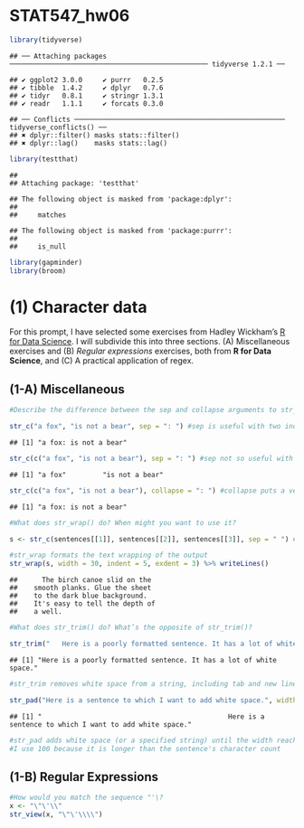 STAT547\_hw06
================

``` r
library(tidyverse)
```

    ## ── Attaching packages ───────────────────────────────────────────────── tidyverse 1.2.1 ──

    ## ✔ ggplot2 3.0.0     ✔ purrr   0.2.5
    ## ✔ tibble  1.4.2     ✔ dplyr   0.7.6
    ## ✔ tidyr   0.8.1     ✔ stringr 1.3.1
    ## ✔ readr   1.1.1     ✔ forcats 0.3.0

    ## ── Conflicts ──────────────────────────────────────────────────── tidyverse_conflicts() ──
    ## ✖ dplyr::filter() masks stats::filter()
    ## ✖ dplyr::lag()    masks stats::lag()

``` r
library(testthat)
```

    ## 
    ## Attaching package: 'testthat'

    ## The following object is masked from 'package:dplyr':
    ## 
    ##     matches

    ## The following object is masked from 'package:purrr':
    ## 
    ##     is_null

``` r
library(gapminder)
library(broom)
```

# (1) Character data

For this prompt, I have selected some exercises from Hadley Wickham’s [R
for Data
Science](https://r4ds.had.co.nz/strings.html#other-types-of-pattern). I
will subdivide this into three sections. (A) Miscellaneous exercises and
(B) *Regular expressions* exercises, both from **R for Data Science**,
and (C) A practical application of
regex.

## (1-A) Miscellaneous

``` r
#Describe the difference between the sep and collapse arguments to str_c().

str_c("a fox", "is not a bear", sep = ": ") #sep is useful with two independent strings
```

    ## [1] "a fox: is not a bear"

``` r
str_c(c("a fox", "is not a bear"), sep = ": ") #sep not so useful with a vector of strings
```

    ## [1] "a fox"         "is not a bear"

``` r
str_c(c("a fox", "is not a bear"), collapse = ": ") #collapse puts a vector of strings into one string, and separates by the specified argument
```

    ## [1] "a fox: is not a bear"

``` r
#What does str_wrap() do? When might you want to use it?

s <- str_c(sentences[[1]], sentences[[2]], sentences[[3]], sep = " ") #Random paragraph

#str_wrap formats the text wrapping of the output
str_wrap(s, width = 30, indent = 5, exdent = 3) %>% writeLines()
```

    ##      The birch canoe slid on the
    ##    smooth planks. Glue the sheet
    ##    to the dark blue background.
    ##    It's easy to tell the depth of
    ##    a well.

``` r
#What does str_trim() do? What’s the opposite of str_trim()?

str_trim("   Here is a poorly formatted sentence. It has a lot of white space.    ", side = "both")
```

    ## [1] "Here is a poorly formatted sentence. It has a lot of white space."

``` r
#str_trim removes white space from a string, including tab and new lines.

str_pad("Here is a sentence to which I want to add white space.", width = 100)
```

    ## [1] "                                              Here is a sentence to which I want to add white space."

``` r
#str_pad adds white space (or a specified string) until the width reaches the specified argument.
#I use 100 because it is longer than the sentence's character count
```

## (1-B) Regular Expressions

``` r
#How would you match the sequence "'\?
x <- "\"\'\\"
str_view(x, "\"\'\\\\")
```

<!--html_preserve-->

<div id="htmlwidget-89e83260597ed28e14a5" class="str_view html-widget" style="width:960px;height:100%;">

</div>

<script type="application/json" data-for="htmlwidget-89e83260597ed28e14a5">{"x":{"html":"<ul>\n  <li><span class='match'>\"'\\<\/span><\/li>\n<\/ul>"},"evals":[],"jsHooks":[]}</script>

<!--/html_preserve-->

``` r
#What patterns will the regular expression \\..\\..\\.. match? How would you represent it as a string?

x1 <- c("abc123", ".a.b.c", "......", ".\\.\\.\\")
str_view_all(x1, pattern = "\\..\\..\\..")
```

<!--html_preserve-->

<div id="htmlwidget-e8bebb792d24c2e8816d" class="str_view html-widget" style="width:960px;height:100%;">

</div>

<script type="application/json" data-for="htmlwidget-e8bebb792d24c2e8816d">{"x":{"html":"<ul>\n  <li>abc123<\/li>\n  <li><span class='match'>.a.b.c<\/span><\/li>\n  <li><span class='match'>......<\/span><\/li>\n  <li><span class='match'>.\\.\\.\\<\/span><\/li>\n<\/ul>"},"evals":[],"jsHooks":[]}</script>

<!--/html_preserve-->

``` r
#"\\.." as a regex finds a literal dot, then anything. Repeat thrice.
```

``` r
#How would you match the literal string "$^$"?

str_view("$^$", pattern = "\\$\\^\\$")
```

<!--html_preserve-->

<div id="htmlwidget-bd8839ef61be868df4c2" class="str_view html-widget" style="width:960px;height:100%;">

</div>

<script type="application/json" data-for="htmlwidget-bd8839ef61be868df4c2">{"x":{"html":"<ul>\n  <li><span class='match'>$^$<\/span><\/li>\n<\/ul>"},"evals":[],"jsHooks":[]}</script>

<!--/html_preserve-->

``` r
#similar to finding a literal dot, need two backslashes
```

``` r
#Given the corpus of common words in stringr::words, create regular expressions that find all words that:

#Start with “y”.
str_view(words, "^y", match = TRUE)
```

<!--html_preserve-->

<div id="htmlwidget-28682bf0f0ca86abb496" class="str_view html-widget" style="width:960px;height:100%;">

</div>

<script type="application/json" data-for="htmlwidget-28682bf0f0ca86abb496">{"x":{"html":"<ul>\n  <li><span class='match'>y<\/span>ear<\/li>\n  <li><span class='match'>y<\/span>es<\/li>\n  <li><span class='match'>y<\/span>esterday<\/li>\n  <li><span class='match'>y<\/span>et<\/li>\n  <li><span class='match'>y<\/span>ou<\/li>\n  <li><span class='match'>y<\/span>oung<\/li>\n<\/ul>"},"evals":[],"jsHooks":[]}</script>

<!--/html_preserve-->

``` r
#End with “x”
str_view(words, "x$", match = TRUE)
```

<!--html_preserve-->

<div id="htmlwidget-73d34faa7459eca81cbd" class="str_view html-widget" style="width:960px;height:100%;">

</div>

<script type="application/json" data-for="htmlwidget-73d34faa7459eca81cbd">{"x":{"html":"<ul>\n  <li>bo<span class='match'>x<\/span><\/li>\n  <li>se<span class='match'>x<\/span><\/li>\n  <li>si<span class='match'>x<\/span><\/li>\n  <li>ta<span class='match'>x<\/span><\/li>\n<\/ul>"},"evals":[],"jsHooks":[]}</script>

<!--/html_preserve-->

``` r
#Are exactly three letters long.
str_view(words, "^...$", match = TRUE)
```

<!--html_preserve-->

<div id="htmlwidget-fd6d7023717e2fce0cd5" class="str_view html-widget" style="width:960px;height:100%;">

</div>

<script type="application/json" data-for="htmlwidget-fd6d7023717e2fce0cd5">{"x":{"html":"<ul>\n  <li><span class='match'>act<\/span><\/li>\n  <li><span class='match'>add<\/span><\/li>\n  <li><span class='match'>age<\/span><\/li>\n  <li><span class='match'>ago<\/span><\/li>\n  <li><span class='match'>air<\/span><\/li>\n  <li><span class='match'>all<\/span><\/li>\n  <li><span class='match'>and<\/span><\/li>\n  <li><span class='match'>any<\/span><\/li>\n  <li><span class='match'>arm<\/span><\/li>\n  <li><span class='match'>art<\/span><\/li>\n  <li><span class='match'>ask<\/span><\/li>\n  <li><span class='match'>bad<\/span><\/li>\n  <li><span class='match'>bag<\/span><\/li>\n  <li><span class='match'>bar<\/span><\/li>\n  <li><span class='match'>bed<\/span><\/li>\n  <li><span class='match'>bet<\/span><\/li>\n  <li><span class='match'>big<\/span><\/li>\n  <li><span class='match'>bit<\/span><\/li>\n  <li><span class='match'>box<\/span><\/li>\n  <li><span class='match'>boy<\/span><\/li>\n  <li><span class='match'>bus<\/span><\/li>\n  <li><span class='match'>but<\/span><\/li>\n  <li><span class='match'>buy<\/span><\/li>\n  <li><span class='match'>can<\/span><\/li>\n  <li><span class='match'>car<\/span><\/li>\n  <li><span class='match'>cat<\/span><\/li>\n  <li><span class='match'>cup<\/span><\/li>\n  <li><span class='match'>cut<\/span><\/li>\n  <li><span class='match'>dad<\/span><\/li>\n  <li><span class='match'>day<\/span><\/li>\n  <li><span class='match'>die<\/span><\/li>\n  <li><span class='match'>dog<\/span><\/li>\n  <li><span class='match'>dry<\/span><\/li>\n  <li><span class='match'>due<\/span><\/li>\n  <li><span class='match'>eat<\/span><\/li>\n  <li><span class='match'>egg<\/span><\/li>\n  <li><span class='match'>end<\/span><\/li>\n  <li><span class='match'>eye<\/span><\/li>\n  <li><span class='match'>far<\/span><\/li>\n  <li><span class='match'>few<\/span><\/li>\n  <li><span class='match'>fit<\/span><\/li>\n  <li><span class='match'>fly<\/span><\/li>\n  <li><span class='match'>for<\/span><\/li>\n  <li><span class='match'>fun<\/span><\/li>\n  <li><span class='match'>gas<\/span><\/li>\n  <li><span class='match'>get<\/span><\/li>\n  <li><span class='match'>god<\/span><\/li>\n  <li><span class='match'>guy<\/span><\/li>\n  <li><span class='match'>hit<\/span><\/li>\n  <li><span class='match'>hot<\/span><\/li>\n  <li><span class='match'>how<\/span><\/li>\n  <li><span class='match'>job<\/span><\/li>\n  <li><span class='match'>key<\/span><\/li>\n  <li><span class='match'>kid<\/span><\/li>\n  <li><span class='match'>lad<\/span><\/li>\n  <li><span class='match'>law<\/span><\/li>\n  <li><span class='match'>lay<\/span><\/li>\n  <li><span class='match'>leg<\/span><\/li>\n  <li><span class='match'>let<\/span><\/li>\n  <li><span class='match'>lie<\/span><\/li>\n  <li><span class='match'>lot<\/span><\/li>\n  <li><span class='match'>low<\/span><\/li>\n  <li><span class='match'>man<\/span><\/li>\n  <li><span class='match'>may<\/span><\/li>\n  <li><span class='match'>mrs<\/span><\/li>\n  <li><span class='match'>new<\/span><\/li>\n  <li><span class='match'>non<\/span><\/li>\n  <li><span class='match'>not<\/span><\/li>\n  <li><span class='match'>now<\/span><\/li>\n  <li><span class='match'>odd<\/span><\/li>\n  <li><span class='match'>off<\/span><\/li>\n  <li><span class='match'>old<\/span><\/li>\n  <li><span class='match'>one<\/span><\/li>\n  <li><span class='match'>out<\/span><\/li>\n  <li><span class='match'>own<\/span><\/li>\n  <li><span class='match'>pay<\/span><\/li>\n  <li><span class='match'>per<\/span><\/li>\n  <li><span class='match'>put<\/span><\/li>\n  <li><span class='match'>red<\/span><\/li>\n  <li><span class='match'>rid<\/span><\/li>\n  <li><span class='match'>run<\/span><\/li>\n  <li><span class='match'>say<\/span><\/li>\n  <li><span class='match'>see<\/span><\/li>\n  <li><span class='match'>set<\/span><\/li>\n  <li><span class='match'>sex<\/span><\/li>\n  <li><span class='match'>she<\/span><\/li>\n  <li><span class='match'>sir<\/span><\/li>\n  <li><span class='match'>sit<\/span><\/li>\n  <li><span class='match'>six<\/span><\/li>\n  <li><span class='match'>son<\/span><\/li>\n  <li><span class='match'>sun<\/span><\/li>\n  <li><span class='match'>tax<\/span><\/li>\n  <li><span class='match'>tea<\/span><\/li>\n  <li><span class='match'>ten<\/span><\/li>\n  <li><span class='match'>the<\/span><\/li>\n  <li><span class='match'>tie<\/span><\/li>\n  <li><span class='match'>too<\/span><\/li>\n  <li><span class='match'>top<\/span><\/li>\n  <li><span class='match'>try<\/span><\/li>\n  <li><span class='match'>two<\/span><\/li>\n  <li><span class='match'>use<\/span><\/li>\n  <li><span class='match'>war<\/span><\/li>\n  <li><span class='match'>way<\/span><\/li>\n  <li><span class='match'>wee<\/span><\/li>\n  <li><span class='match'>who<\/span><\/li>\n  <li><span class='match'>why<\/span><\/li>\n  <li><span class='match'>win<\/span><\/li>\n  <li><span class='match'>yes<\/span><\/li>\n  <li><span class='match'>yet<\/span><\/li>\n  <li><span class='match'>you<\/span><\/li>\n<\/ul>"},"evals":[],"jsHooks":[]}</script>

<!--/html_preserve-->

``` r
#Have seven letters or more.
str_view(words, "^.......", match = TRUE)
```

<!--html_preserve-->

<div id="htmlwidget-6275594cd9df5fd9dba7" class="str_view html-widget" style="width:960px;height:100%;">

</div>

<script type="application/json" data-for="htmlwidget-6275594cd9df5fd9dba7">{"x":{"html":"<ul>\n  <li><span class='match'>absolut<\/span>e<\/li>\n  <li><span class='match'>account<\/span><\/li>\n  <li><span class='match'>achieve<\/span><\/li>\n  <li><span class='match'>address<\/span><\/li>\n  <li><span class='match'>adverti<\/span>se<\/li>\n  <li><span class='match'>afterno<\/span>on<\/li>\n  <li><span class='match'>against<\/span><\/li>\n  <li><span class='match'>already<\/span><\/li>\n  <li><span class='match'>alright<\/span><\/li>\n  <li><span class='match'>althoug<\/span>h<\/li>\n  <li><span class='match'>america<\/span><\/li>\n  <li><span class='match'>another<\/span><\/li>\n  <li><span class='match'>apparen<\/span>t<\/li>\n  <li><span class='match'>appoint<\/span><\/li>\n  <li><span class='match'>approac<\/span>h<\/li>\n  <li><span class='match'>appropr<\/span>iate<\/li>\n  <li><span class='match'>arrange<\/span><\/li>\n  <li><span class='match'>associa<\/span>te<\/li>\n  <li><span class='match'>authori<\/span>ty<\/li>\n  <li><span class='match'>availab<\/span>le<\/li>\n  <li><span class='match'>balance<\/span><\/li>\n  <li><span class='match'>because<\/span><\/li>\n  <li><span class='match'>believe<\/span><\/li>\n  <li><span class='match'>benefit<\/span><\/li>\n  <li><span class='match'>between<\/span><\/li>\n  <li><span class='match'>brillia<\/span>nt<\/li>\n  <li><span class='match'>britain<\/span><\/li>\n  <li><span class='match'>brother<\/span><\/li>\n  <li><span class='match'>busines<\/span>s<\/li>\n  <li><span class='match'>certain<\/span><\/li>\n  <li><span class='match'>chairma<\/span>n<\/li>\n  <li><span class='match'>charact<\/span>er<\/li>\n  <li><span class='match'>Christm<\/span>as<\/li>\n  <li><span class='match'>colleag<\/span>ue<\/li>\n  <li><span class='match'>collect<\/span><\/li>\n  <li><span class='match'>college<\/span><\/li>\n  <li><span class='match'>comment<\/span><\/li>\n  <li><span class='match'>committ<\/span>ee<\/li>\n  <li><span class='match'>communi<\/span>ty<\/li>\n  <li><span class='match'>company<\/span><\/li>\n  <li><span class='match'>compare<\/span><\/li>\n  <li><span class='match'>complet<\/span>e<\/li>\n  <li><span class='match'>compute<\/span><\/li>\n  <li><span class='match'>concern<\/span><\/li>\n  <li><span class='match'>conditi<\/span>on<\/li>\n  <li><span class='match'>conside<\/span>r<\/li>\n  <li><span class='match'>consult<\/span><\/li>\n  <li><span class='match'>contact<\/span><\/li>\n  <li><span class='match'>continu<\/span>e<\/li>\n  <li><span class='match'>contrac<\/span>t<\/li>\n  <li><span class='match'>control<\/span><\/li>\n  <li><span class='match'>convers<\/span>e<\/li>\n  <li><span class='match'>correct<\/span><\/li>\n  <li><span class='match'>council<\/span><\/li>\n  <li><span class='match'>country<\/span><\/li>\n  <li><span class='match'>current<\/span><\/li>\n  <li><span class='match'>decisio<\/span>n<\/li>\n  <li><span class='match'>definit<\/span>e<\/li>\n  <li><span class='match'>departm<\/span>ent<\/li>\n  <li><span class='match'>describ<\/span>e<\/li>\n  <li><span class='match'>develop<\/span><\/li>\n  <li><span class='match'>differe<\/span>nce<\/li>\n  <li><span class='match'>difficu<\/span>lt<\/li>\n  <li><span class='match'>discuss<\/span><\/li>\n  <li><span class='match'>distric<\/span>t<\/li>\n  <li><span class='match'>documen<\/span>t<\/li>\n  <li><span class='match'>economy<\/span><\/li>\n  <li><span class='match'>educate<\/span><\/li>\n  <li><span class='match'>electri<\/span>c<\/li>\n  <li><span class='match'>encoura<\/span>ge<\/li>\n  <li><span class='match'>english<\/span><\/li>\n  <li><span class='match'>environ<\/span>ment<\/li>\n  <li><span class='match'>especia<\/span>l<\/li>\n  <li><span class='match'>evening<\/span><\/li>\n  <li><span class='match'>evidenc<\/span>e<\/li>\n  <li><span class='match'>example<\/span><\/li>\n  <li><span class='match'>exercis<\/span>e<\/li>\n  <li><span class='match'>expense<\/span><\/li>\n  <li><span class='match'>experie<\/span>nce<\/li>\n  <li><span class='match'>explain<\/span><\/li>\n  <li><span class='match'>express<\/span><\/li>\n  <li><span class='match'>finance<\/span><\/li>\n  <li><span class='match'>fortune<\/span><\/li>\n  <li><span class='match'>forward<\/span><\/li>\n  <li><span class='match'>functio<\/span>n<\/li>\n  <li><span class='match'>further<\/span><\/li>\n  <li><span class='match'>general<\/span><\/li>\n  <li><span class='match'>germany<\/span><\/li>\n  <li><span class='match'>goodbye<\/span><\/li>\n  <li><span class='match'>history<\/span><\/li>\n  <li><span class='match'>holiday<\/span><\/li>\n  <li><span class='match'>hospita<\/span>l<\/li>\n  <li><span class='match'>however<\/span><\/li>\n  <li><span class='match'>hundred<\/span><\/li>\n  <li><span class='match'>husband<\/span><\/li>\n  <li><span class='match'>identif<\/span>y<\/li>\n  <li><span class='match'>imagine<\/span><\/li>\n  <li><span class='match'>importa<\/span>nt<\/li>\n  <li><span class='match'>improve<\/span><\/li>\n  <li><span class='match'>include<\/span><\/li>\n  <li><span class='match'>increas<\/span>e<\/li>\n  <li><span class='match'>individ<\/span>ual<\/li>\n  <li><span class='match'>industr<\/span>y<\/li>\n  <li><span class='match'>instead<\/span><\/li>\n  <li><span class='match'>interes<\/span>t<\/li>\n  <li><span class='match'>introdu<\/span>ce<\/li>\n  <li><span class='match'>involve<\/span><\/li>\n  <li><span class='match'>kitchen<\/span><\/li>\n  <li><span class='match'>languag<\/span>e<\/li>\n  <li><span class='match'>machine<\/span><\/li>\n  <li><span class='match'>meaning<\/span><\/li>\n  <li><span class='match'>measure<\/span><\/li>\n  <li><span class='match'>mention<\/span><\/li>\n  <li><span class='match'>million<\/span><\/li>\n  <li><span class='match'>ministe<\/span>r<\/li>\n  <li><span class='match'>morning<\/span><\/li>\n  <li><span class='match'>necessa<\/span>ry<\/li>\n  <li><span class='match'>obvious<\/span><\/li>\n  <li><span class='match'>occasio<\/span>n<\/li>\n  <li><span class='match'>operate<\/span><\/li>\n  <li><span class='match'>opportu<\/span>nity<\/li>\n  <li><span class='match'>organiz<\/span>e<\/li>\n  <li><span class='match'>origina<\/span>l<\/li>\n  <li><span class='match'>otherwi<\/span>se<\/li>\n  <li><span class='match'>paragra<\/span>ph<\/li>\n  <li><span class='match'>particu<\/span>lar<\/li>\n  <li><span class='match'>pension<\/span><\/li>\n  <li><span class='match'>percent<\/span><\/li>\n  <li><span class='match'>perfect<\/span><\/li>\n  <li><span class='match'>perhaps<\/span><\/li>\n  <li><span class='match'>photogr<\/span>aph<\/li>\n  <li><span class='match'>picture<\/span><\/li>\n  <li><span class='match'>politic<\/span><\/li>\n  <li><span class='match'>positio<\/span>n<\/li>\n  <li><span class='match'>positiv<\/span>e<\/li>\n  <li><span class='match'>possibl<\/span>e<\/li>\n  <li><span class='match'>practis<\/span>e<\/li>\n  <li><span class='match'>prepare<\/span><\/li>\n  <li><span class='match'>present<\/span><\/li>\n  <li><span class='match'>pressur<\/span>e<\/li>\n  <li><span class='match'>presume<\/span><\/li>\n  <li><span class='match'>previou<\/span>s<\/li>\n  <li><span class='match'>private<\/span><\/li>\n  <li><span class='match'>probabl<\/span>e<\/li>\n  <li><span class='match'>problem<\/span><\/li>\n  <li><span class='match'>proceed<\/span><\/li>\n  <li><span class='match'>process<\/span><\/li>\n  <li><span class='match'>produce<\/span><\/li>\n  <li><span class='match'>product<\/span><\/li>\n  <li><span class='match'>program<\/span>me<\/li>\n  <li><span class='match'>project<\/span><\/li>\n  <li><span class='match'>propose<\/span><\/li>\n  <li><span class='match'>protect<\/span><\/li>\n  <li><span class='match'>provide<\/span><\/li>\n  <li><span class='match'>purpose<\/span><\/li>\n  <li><span class='match'>quality<\/span><\/li>\n  <li><span class='match'>quarter<\/span><\/li>\n  <li><span class='match'>questio<\/span>n<\/li>\n  <li><span class='match'>realise<\/span><\/li>\n  <li><span class='match'>receive<\/span><\/li>\n  <li><span class='match'>recogni<\/span>ze<\/li>\n  <li><span class='match'>recomme<\/span>nd<\/li>\n  <li><span class='match'>relatio<\/span>n<\/li>\n  <li><span class='match'>remembe<\/span>r<\/li>\n  <li><span class='match'>represe<\/span>nt<\/li>\n  <li><span class='match'>require<\/span><\/li>\n  <li><span class='match'>researc<\/span>h<\/li>\n  <li><span class='match'>resourc<\/span>e<\/li>\n  <li><span class='match'>respect<\/span><\/li>\n  <li><span class='match'>respons<\/span>ible<\/li>\n  <li><span class='match'>saturda<\/span>y<\/li>\n  <li><span class='match'>science<\/span><\/li>\n  <li><span class='match'>scotlan<\/span>d<\/li>\n  <li><span class='match'>secreta<\/span>ry<\/li>\n  <li><span class='match'>section<\/span><\/li>\n  <li><span class='match'>separat<\/span>e<\/li>\n  <li><span class='match'>serious<\/span><\/li>\n  <li><span class='match'>service<\/span><\/li>\n  <li><span class='match'>similar<\/span><\/li>\n  <li><span class='match'>situate<\/span><\/li>\n  <li><span class='match'>society<\/span><\/li>\n  <li><span class='match'>special<\/span><\/li>\n  <li><span class='match'>specifi<\/span>c<\/li>\n  <li><span class='match'>standar<\/span>d<\/li>\n  <li><span class='match'>station<\/span><\/li>\n  <li><span class='match'>straigh<\/span>t<\/li>\n  <li><span class='match'>strateg<\/span>y<\/li>\n  <li><span class='match'>structu<\/span>re<\/li>\n  <li><span class='match'>student<\/span><\/li>\n  <li><span class='match'>subject<\/span><\/li>\n  <li><span class='match'>succeed<\/span><\/li>\n  <li><span class='match'>suggest<\/span><\/li>\n  <li><span class='match'>support<\/span><\/li>\n  <li><span class='match'>suppose<\/span><\/li>\n  <li><span class='match'>surpris<\/span>e<\/li>\n  <li><span class='match'>telepho<\/span>ne<\/li>\n  <li><span class='match'>televis<\/span>ion<\/li>\n  <li><span class='match'>terribl<\/span>e<\/li>\n  <li><span class='match'>therefo<\/span>re<\/li>\n  <li><span class='match'>thirtee<\/span>n<\/li>\n  <li><span class='match'>thousan<\/span>d<\/li>\n  <li><span class='match'>through<\/span><\/li>\n  <li><span class='match'>thursda<\/span>y<\/li>\n  <li><span class='match'>togethe<\/span>r<\/li>\n  <li><span class='match'>tomorro<\/span>w<\/li>\n  <li><span class='match'>tonight<\/span><\/li>\n  <li><span class='match'>traffic<\/span><\/li>\n  <li><span class='match'>transpo<\/span>rt<\/li>\n  <li><span class='match'>trouble<\/span><\/li>\n  <li><span class='match'>tuesday<\/span><\/li>\n  <li><span class='match'>underst<\/span>and<\/li>\n  <li><span class='match'>univers<\/span>ity<\/li>\n  <li><span class='match'>various<\/span><\/li>\n  <li><span class='match'>village<\/span><\/li>\n  <li><span class='match'>wednesd<\/span>ay<\/li>\n  <li><span class='match'>welcome<\/span><\/li>\n  <li><span class='match'>whether<\/span><\/li>\n  <li><span class='match'>without<\/span><\/li>\n  <li><span class='match'>yesterd<\/span>ay<\/li>\n<\/ul>"},"evals":[],"jsHooks":[]}</script>

<!--/html_preserve-->

``` r
wordSet <- c("alphabet", "Pangea", "zebra", "STAT547", "escape", "tweed", "bed", "wise", "thing")

#Create regular expressions to find all words that:

#Start with a vowel.
str_view(wordSet, pattern = "^[aeiou]", match = TRUE)
```

<!--html_preserve-->

<div id="htmlwidget-00bd6bf71baff01a5690" class="str_view html-widget" style="width:960px;height:100%;">

</div>

<script type="application/json" data-for="htmlwidget-00bd6bf71baff01a5690">{"x":{"html":"<ul>\n  <li><span class='match'>a<\/span>lphabet<\/li>\n  <li><span class='match'>e<\/span>scape<\/li>\n<\/ul>"},"evals":[],"jsHooks":[]}</script>

<!--/html_preserve-->

``` r
#That only contain consonants. (Hint: thinking about matching “not”-vowels.)
str_view(wordSet, pattern = "^[^aeiou]", match = TRUE)
```

<!--html_preserve-->

<div id="htmlwidget-391d0f338713016dde09" class="str_view html-widget" style="width:960px;height:100%;">

</div>

<script type="application/json" data-for="htmlwidget-391d0f338713016dde09">{"x":{"html":"<ul>\n  <li><span class='match'>P<\/span>angea<\/li>\n  <li><span class='match'>z<\/span>ebra<\/li>\n  <li><span class='match'>S<\/span>TAT547<\/li>\n  <li><span class='match'>t<\/span>weed<\/li>\n  <li><span class='match'>b<\/span>ed<\/li>\n  <li><span class='match'>w<\/span>ise<\/li>\n  <li><span class='match'>t<\/span>hing<\/li>\n<\/ul>"},"evals":[],"jsHooks":[]}</script>

<!--/html_preserve-->

``` r
#End with ed, but not with eed.
str_view(wordSet, pattern = "[^e]ed$", match = TRUE)
```

<!--html_preserve-->

<div id="htmlwidget-1b7b0cdd0ac1aec7f1f1" class="str_view html-widget" style="width:960px;height:100%;">

</div>

<script type="application/json" data-for="htmlwidget-1b7b0cdd0ac1aec7f1f1">{"x":{"html":"<ul>\n  <li><span class='match'>bed<\/span><\/li>\n<\/ul>"},"evals":[],"jsHooks":[]}</script>

<!--/html_preserve-->

``` r
#End with ing or ise.
str_view(wordSet, pattern = "(ing)|(ise)$", match = TRUE)
```

<!--html_preserve-->

<div id="htmlwidget-830088c51167412a94d6" class="str_view html-widget" style="width:960px;height:100%;">

</div>

<script type="application/json" data-for="htmlwidget-830088c51167412a94d6">{"x":{"html":"<ul>\n  <li>w<span class='match'>ise<\/span><\/li>\n  <li>th<span class='match'>ing<\/span><\/li>\n<\/ul>"},"evals":[],"jsHooks":[]}</script>

<!--/html_preserve-->

``` r
#Empirically verify the rule “i before e except after c”.
str_view(words, pattern = "(cie)|(cei)", match = TRUE)
```

<!--html_preserve-->

<div id="htmlwidget-7555c283e8817787be8f" class="str_view html-widget" style="width:960px;height:100%;">

</div>

<script type="application/json" data-for="htmlwidget-7555c283e8817787be8f">{"x":{"html":"<ul>\n  <li>re<span class='match'>cei<\/span>ve<\/li>\n  <li>s<span class='match'>cie<\/span>nce<\/li>\n  <li>so<span class='match'>cie<\/span>ty<\/li>\n<\/ul>"},"evals":[],"jsHooks":[]}</script>

<!--/html_preserve-->

``` r
#Is “q” always followed by a “u”?
str_view(words, pattern = "q[^u]", match = TRUE)
```

<!--html_preserve-->

<div id="htmlwidget-06dc6e8348bb8ce89466" class="str_view html-widget" style="width:960px;height:100%;">

</div>

<script type="application/json" data-for="htmlwidget-06dc6e8348bb8ce89466">{"x":{"html":"<ul>\n  <li><\/li>\n<\/ul>"},"evals":[],"jsHooks":[]}</script>

<!--/html_preserve-->

``` r
#Write a regular expression that matches a word if it’s probably written in British English, not American English.

#look for words that end in "re" (instead of "er" in American English)
#exclude words that have vowels before "re"
str_view(words, pattern = "[^aeiou]re$", match = TRUE)
```

<!--html_preserve-->

<div id="htmlwidget-a26a686263f4ecf77440" class="str_view html-widget" style="width:960px;height:100%;">

</div>

<script type="application/json" data-for="htmlwidget-a26a686263f4ecf77440">{"x":{"html":"<ul>\n  <li>cen<span class='match'>tre<\/span><\/li>\n<\/ul>"},"evals":[],"jsHooks":[]}</script>

<!--/html_preserve-->

``` r
#Create a regular expression that will match telephone numbers as commonly written in your country

phoneNumbers <- c("1-800-123-4567", "604-123-4567", "911", "0123456789")

str_view(phoneNumbers, pattern = "^\\d\\d\\d\\-\\d\\d\\d\\-\\d\\d\\d\\d$")
```

<!--html_preserve-->

<div id="htmlwidget-8766fc560ec8d184f44c" class="str_view html-widget" style="width:960px;height:100%;">

</div>

<script type="application/json" data-for="htmlwidget-8766fc560ec8d184f44c">{"x":{"html":"<ul>\n  <li>1-800-123-4567<\/li>\n  <li><span class='match'>604-123-4567<\/span><\/li>\n  <li>911<\/li>\n  <li>0123456789<\/li>\n<\/ul>"},"evals":[],"jsHooks":[]}</script>

<!--/html_preserve-->

``` r
#Describe the equivalents of ?, +, * in {m,n} form.

x2 <- c("aaa", "aab", "aaaabb", "b")

#equivalent to '?'
str_view(x2, "a{0,1}")
```

<!--html_preserve-->

<div id="htmlwidget-2f8b61bf8d49a1373d1c" class="str_view html-widget" style="width:960px;height:100%;">

</div>

<script type="application/json" data-for="htmlwidget-2f8b61bf8d49a1373d1c">{"x":{"html":"<ul>\n  <li><span class='match'>a<\/span>aa<\/li>\n  <li><span class='match'>a<\/span>ab<\/li>\n  <li><span class='match'>a<\/span>aaabb<\/li>\n  <li><span class='match'><\/span>b<\/li>\n<\/ul>"},"evals":[],"jsHooks":[]}</script>

<!--/html_preserve-->

``` r
#equivalent to '+'
str_view(x2, "b{1,}")
```

<!--html_preserve-->

<div id="htmlwidget-1dad4e0a52092d145c79" class="str_view html-widget" style="width:960px;height:100%;">

</div>

<script type="application/json" data-for="htmlwidget-1dad4e0a52092d145c79">{"x":{"html":"<ul>\n  <li>aaa<\/li>\n  <li>aa<span class='match'>b<\/span><\/li>\n  <li>aaaa<span class='match'>bb<\/span><\/li>\n  <li><span class='match'>b<\/span><\/li>\n<\/ul>"},"evals":[],"jsHooks":[]}</script>

<!--/html_preserve-->

``` r
#equivalent to '*'
str_view(x2, "a{0,}")
```

<!--html_preserve-->

<div id="htmlwidget-6fed6614c0808035eb65" class="str_view html-widget" style="width:960px;height:100%;">

</div>

<script type="application/json" data-for="htmlwidget-6fed6614c0808035eb65">{"x":{"html":"<ul>\n  <li><span class='match'>aaa<\/span><\/li>\n  <li><span class='match'>aa<\/span>b<\/li>\n  <li><span class='match'>aaaa<\/span>bb<\/li>\n  <li><span class='match'><\/span>b<\/li>\n<\/ul>"},"evals":[],"jsHooks":[]}</script>

<!--/html_preserve-->

``` r
#Describe in words what these regular expressions match:

# regex ^.*$
str_view("aa", "^.*$")
```

<!--html_preserve-->

<div id="htmlwidget-e2aaff9a2a8dcf19ad8a" class="str_view html-widget" style="width:960px;height:100%;">

</div>

<script type="application/json" data-for="htmlwidget-e2aaff9a2a8dcf19ad8a">{"x":{"html":"<ul>\n  <li><span class='match'>aa<\/span><\/li>\n<\/ul>"},"evals":[],"jsHooks":[]}</script>

<!--/html_preserve-->

``` r
# string "\\{.+\\}"
str_view("\\{.+\\}", "\\\\\\{\\.\\+\\\\\\}")
```

<!--html_preserve-->

<div id="htmlwidget-2342876c345f193e4ecb" class="str_view html-widget" style="width:960px;height:100%;">

</div>

<script type="application/json" data-for="htmlwidget-2342876c345f193e4ecb">{"x":{"html":"<ul>\n  <li><span class='match'>\\{.+\\}<\/span><\/li>\n<\/ul>"},"evals":[],"jsHooks":[]}</script>

<!--/html_preserve-->

``` r
# regex \d{4}-\d{2}-\d{2}
str_view("1234-56-78", "\\d{4}-\\d{2}-\\d{2}")
```

<!--html_preserve-->

<div id="htmlwidget-0c294cf8419bb1b8169c" class="str_view html-widget" style="width:960px;height:100%;">

</div>

<script type="application/json" data-for="htmlwidget-0c294cf8419bb1b8169c">{"x":{"html":"<ul>\n  <li><span class='match'>1234-56-78<\/span><\/li>\n<\/ul>"},"evals":[],"jsHooks":[]}</script>

<!--/html_preserve-->

``` r
# string "\\\\{4}"
str_view("\\\\{4}", "\\\\\\\\\\{\\d\\}")
```

<!--html_preserve-->

<div id="htmlwidget-7edcc644f4d26d06e921" class="str_view html-widget" style="width:960px;height:100%;">

</div>

<script type="application/json" data-for="htmlwidget-7edcc644f4d26d06e921">{"x":{"html":"<ul>\n  <li><span class='match'>\\\\{4}<\/span><\/li>\n<\/ul>"},"evals":[],"jsHooks":[]}</script>

<!--/html_preserve-->

``` r
#Create regular expressions to find all words that

x3 <- c("zxcv", "uiop", "Aei", "apart")

#Start with three consonants.
str_view(x3, "^[^aeiou][^aeiou][^aeiou]")
```

<!--html_preserve-->

<div id="htmlwidget-39e106fa1e0a54a7e71d" class="str_view html-widget" style="width:960px;height:100%;">

</div>

<script type="application/json" data-for="htmlwidget-39e106fa1e0a54a7e71d">{"x":{"html":"<ul>\n  <li><span class='match'>zxc<\/span>v<\/li>\n  <li>uiop<\/li>\n  <li>Aei<\/li>\n  <li>apart<\/li>\n<\/ul>"},"evals":[],"jsHooks":[]}</script>

<!--/html_preserve-->

``` r
#Have three or more vowels in a row.
str_view(x3, "[AEIOUaeiou][aeiou][aeiou]")
```

<!--html_preserve-->

<div id="htmlwidget-235eedfd5d8ab2e3b96d" class="str_view html-widget" style="width:960px;height:100%;">

</div>

<script type="application/json" data-for="htmlwidget-235eedfd5d8ab2e3b96d">{"x":{"html":"<ul>\n  <li>zxcv<\/li>\n  <li><span class='match'>uio<\/span>p<\/li>\n  <li><span class='match'>Aei<\/span><\/li>\n  <li>apart<\/li>\n<\/ul>"},"evals":[],"jsHooks":[]}</script>

<!--/html_preserve-->

``` r
#Have two or more vowel-consonant pairs in a row.
str_view(x3, "([AEIOUaeiou][^aeiou][aeiou][^aeiou])")
```

<!--html_preserve-->

<div id="htmlwidget-1c3e241d5296f97110fe" class="str_view html-widget" style="width:960px;height:100%;">

</div>

<script type="application/json" data-for="htmlwidget-1c3e241d5296f97110fe">{"x":{"html":"<ul>\n  <li>zxcv<\/li>\n  <li>uiop<\/li>\n  <li>Aei<\/li>\n  <li><span class='match'>apar<\/span>t<\/li>\n<\/ul>"},"evals":[],"jsHooks":[]}</script>

<!--/html_preserve-->

``` r
#Construct regular expressions to match words that:

#Start and end with the same character.
str_view("racecar", "^(.).{0,}\\1$")
```

<!--html_preserve-->

<div id="htmlwidget-7d6a475cf36f0f7eb992" class="str_view html-widget" style="width:960px;height:100%;">

</div>

<script type="application/json" data-for="htmlwidget-7d6a475cf36f0f7eb992">{"x":{"html":"<ul>\n  <li><span class='match'>racecar<\/span><\/li>\n<\/ul>"},"evals":[],"jsHooks":[]}</script>

<!--/html_preserve-->

``` r
#Contain a repeated pair of letters
str_view("church", "(.)(.).{0,}\\1\\2")
```

<!--html_preserve-->

<div id="htmlwidget-f1fe7e695fe0c21d9731" class="str_view html-widget" style="width:960px;height:100%;">

</div>

<script type="application/json" data-for="htmlwidget-f1fe7e695fe0c21d9731">{"x":{"html":"<ul>\n  <li><span class='match'>church<\/span><\/li>\n<\/ul>"},"evals":[],"jsHooks":[]}</script>

<!--/html_preserve-->

``` r
#Contain one letter repeated in at least three places
str_view("eleven", "(.).{0,}\\1.{0,}\\1")
```

<!--html_preserve-->

<div id="htmlwidget-92a02301f98969bd6fd3" class="str_view html-widget" style="width:960px;height:100%;">

</div>

<script type="application/json" data-for="htmlwidget-92a02301f98969bd6fd3">{"x":{"html":"<ul>\n  <li><span class='match'>eleve<\/span>n<\/li>\n<\/ul>"},"evals":[],"jsHooks":[]}</script>

<!--/html_preserve-->

## (1-C) Application of regex

In this section, I use regex and some `stringr` functions to demonstrate
how these could be useful in my research. This exercise has been adapted
from *R for Data Science*.

Suppose I want to search through survey responses, a Twitter feed, or
some other data set that contain dissimilar character strings. I want to
search such a data set for words or phrases that pertain to my domain of
research, say for example, “energy”, “policy”, or “solar”. Further,
there may be variations of the word, for example, “battery” or
“batteries”. I may also want to filter out any results that have “lead
acid battery”, because I’m more interested in other types of batteries.

In the code chunk below, I have created test sentences that may or may
not contain my words of interest. I then use regular expressions and
some `stringr` functions to demonstrate some useful ways to search the
data.

``` r
sentence_set <- c("Energy policy for battery storage is at a critical juncture.",
          "Wind energy has increased by four-fold in the past decade.",
          "Tesla will scale up production of lithium ion batteries next year.",
          "Is nuclear dead? Researchers say no. Fusion is around the corner.",
          "This sentence has none of the words.",
          "Lead acid battery: This sentence should not have a match.")

#write strings to be read later as regular expressions
words_to_match <- c("[Ee]nergy", "[Pp]olicy", "[Ss]olar", "[Ww]ind", "[^(acid) ][Bb]atter(y|ies)", "[Nn]uclear")

#concatenate word_set into a searchable string separated by '|' i.e. boolean "OR"
(matching_set <- str_c(words_to_match, collapse = "|"))
```

    ## [1] "[Ee]nergy|[Pp]olicy|[Ss]olar|[Ww]ind|[^(acid) ][Bb]atter(y|ies)|[Nn]uclear"

``` r
#parse sentence_set for regular expressions in matching_set
(sentences_with_match <- str_subset(sentence_set, matching_set))
```

    ## [1] "Energy policy for battery storage is at a critical juncture."     
    ## [2] "Wind energy has increased by four-fold in the past decade."       
    ## [3] "Is nuclear dead? Researchers say no. Fusion is around the corner."

``` r
#view matched regular expressions within sentences_with_match
str_view_all(sentences_with_match, matching_set)
```

<!--html_preserve-->

<div id="htmlwidget-31a5381f024dd98d84f5" class="str_view html-widget" style="width:960px;height:100%;">

</div>

<script type="application/json" data-for="htmlwidget-31a5381f024dd98d84f5">{"x":{"html":"<ul>\n  <li><span class='match'>Energy<\/span> <span class='match'>policy<\/span> for battery storage is at a critical juncture.<\/li>\n  <li><span class='match'>Wind<\/span> <span class='match'>energy<\/span> has increased by four-fold in the past decade.<\/li>\n  <li>Is <span class='match'>nuclear<\/span> dead? Researchers say no. Fusion is around the corner.<\/li>\n<\/ul>"},"evals":[],"jsHooks":[]}</script>

<!--/html_preserve-->

``` r
#extract regular expressions found in sentences_with_match
(matched_words <- str_extract_all(sentences_with_match, matching_set))
```

    ## [[1]]
    ## [1] "Energy" "policy"
    ## 
    ## [[2]]
    ## [1] "Wind"   "energy"
    ## 
    ## [[3]]
    ## [1] "nuclear"

*Comments:* Regular expressions are very versatile in detetcing words.
Though the example I have used is with a simple set of six sentences,
this can easily be scaled up to a larger data set.

The logic used in this example will be applied later in prompt \#6.

# (2) Writing functions

For this prompt, I have written functions that do a linear regression
and a quadratic regression for the gapminder data set. I will use these
later for prompt \#6.

The functions takes a vector ‘A’ and fit a linear or quadratic
regression with `lm()` for ‘x’ and ‘y’. `glance()` returns a useful
one-row statistical summary from the `broom` package.

``` r
linearFit <- function(A) {
  fit <- lm(lifeExp ~ I(year - 1952), data = A) %>% 
    glance()
}

quadFit <- function(A) {
  fit <- lm(lifeExp ~ I(year - 1952) + I((year - 1952)^2), data = A) %>% 
    glance()
}

#Test function with a simple case:

r_sq_lm <- lm(lifeExp ~ I(year - 1952), gapminder) %>% glance() %>% select("r.squared")
r_sq_linearFit <- (linearFit(gapminder) %>% select("r.squared"))

r_sq_lm_quad <- lm(lifeExp ~ I(year - 1952) + I((year - 1952)^2), gapminder) %>%
  glance() %>% select("r.squared")
r_sq_quadFit <- (quadFit(gapminder) %>% select("r.squared"))

test_that("Simple case for linear regression works.",
          expect_equal(r_sq_linearFit, r_sq_lm)
          )

test_that("Simple case for quadratic regression works.",
          expect_equal(r_sq_quadFit, r_sq_lm_quad)
          )
```

*Comments:* Although there is a ready-made linear regression function
`lm()`, creating a function here that specifically works with the
gapminder data set makes the code in prompt \#6 more readable.

As for the quadratic regression function, we can work with the same
`lm()` function, but instead set the formula to mimic a second-order
regression.

Note that I have set the independent variable as (year - 1952), since
the gapminder data set begins at 1952.

# (6) Work with a nested data frame

For this prompt, I use the functions built in prompt \#2 to fit
regression models to life expectancy data in the ‘gapminder’ dataframe.

``` r
#Nest gapminder data by country
gap_nest <- gapminder %>% nest(-country)

#Fit a linear regression to each country
(gap_fit <- gap_nest %>% 
    mutate(fit = map(gap_nest$data, linearFit))
)
```

    ## # A tibble: 142 x 3
    ##    country     data              fit              
    ##    <fct>       <list>            <list>           
    ##  1 Afghanistan <tibble [12 × 5]> <tibble [1 × 11]>
    ##  2 Albania     <tibble [12 × 5]> <tibble [1 × 11]>
    ##  3 Algeria     <tibble [12 × 5]> <tibble [1 × 11]>
    ##  4 Angola      <tibble [12 × 5]> <tibble [1 × 11]>
    ##  5 Argentina   <tibble [12 × 5]> <tibble [1 × 11]>
    ##  6 Australia   <tibble [12 × 5]> <tibble [1 × 11]>
    ##  7 Austria     <tibble [12 × 5]> <tibble [1 × 11]>
    ##  8 Bahrain     <tibble [12 × 5]> <tibble [1 × 11]>
    ##  9 Bangladesh  <tibble [12 × 5]> <tibble [1 × 11]>
    ## 10 Belgium     <tibble [12 × 5]> <tibble [1 × 11]>
    ## # ... with 132 more rows

``` r
#Get desired output (r.squared values for each country) in tibble form
(gap_Rsq <- gap_fit %>% 
    select(country, fit) %>% 
    unnest() %>% 
    select(country, r.squared)
)
```

    ## # A tibble: 142 x 2
    ##    country     r.squared
    ##    <fct>           <dbl>
    ##  1 Afghanistan     0.948
    ##  2 Albania         0.911
    ##  3 Algeria         0.985
    ##  4 Angola          0.888
    ##  5 Argentina       0.996
    ##  6 Australia       0.980
    ##  7 Austria         0.992
    ##  8 Bahrain         0.967
    ##  9 Bangladesh      0.989
    ## 10 Belgium         0.995
    ## # ... with 132 more rows

``` r
#Check for countries with less than 10% r.squared value
(filter(gap_Rsq, r.squared < 0.1))
```

    ## # A tibble: 6 x 2
    ##   country   r.squared
    ##   <fct>         <dbl>
    ## 1 Botswana     0.0340
    ## 2 Lesotho      0.0849
    ## 3 Rwanda       0.0172
    ## 4 Swaziland    0.0682
    ## 5 Zambia       0.0598
    ## 6 Zimbabwe     0.0562

``` r
#Create a character string for countries that match <10% r.squared value
(poor_fits <- filter(gap_Rsq, r.squared < 0.1) %>% 
  select(country) %>%
  unlist() %>% 
  paste(collapse = "|")
)
```

    ## [1] "Botswana|Lesotho|Rwanda|Swaziland|Zambia|Zimbabwe"

``` r
#Plot the countries with low r.squared values
gap_nest %>% unnest() %>%
  filter(grepl(poor_fits, country)) %>% 
  ggplot(aes(year, lifeExp)) +
    geom_point() +
    geom_smooth(method = lm, se = FALSE) +
    facet_wrap(~country) +
    theme_classic()
```

![](STAT547_hw06_files/figure-gfm/unnamed-chunk-18-1.png)<!-- -->

*Comments:* Nesting of data frames makes it easier to perform some sort
of iterative calculation involving whole sub-sets of data. Thus, `purrr`
functions go hand-in-hand with `nest()`.

I have created an object ‘poor\_matches’ which contains the names of
countries that have very low r.squared values. Similar to prompt \#2
above, I use this to search the gapminder country levels to filter for
these specific countries in later code. Unlike \#2 above though, here I
am working with a list-column (from a nested dataframe) and factors (i.e
country levels) , so the function calls are different, even though the
logic is very similar. Note that I have used the function `base::grepl`
which matches a pattern within elements of a character vector.

Next, let’s compare quadratic regression to see if the fit improves for
countries that had poor fits with linear regression.

``` r
#Repeat for quadratic regression
gap_fit_quad <- gap_nest %>% mutate(fit = map(gap_nest$data, quadFit))

(gap_Rsq_quad <- gap_fit_quad %>% 
    select(country, fit) %>% 
    unnest() %>% 
    select(country, r.squared))
```

    ## # A tibble: 142 x 2
    ##    country     r.squared
    ##    <fct>           <dbl>
    ##  1 Afghanistan     0.989
    ##  2 Albania         0.962
    ##  3 Algeria         0.992
    ##  4 Angola          0.979
    ##  5 Argentina       0.996
    ##  6 Australia       0.993
    ##  7 Austria         0.995
    ##  8 Bahrain         0.997
    ##  9 Bangladesh      0.997
    ## 10 Belgium         0.996
    ## # ... with 132 more rows

``` r
#Compare r.squared values of quadratic vs. linear regression
gap_compare <- gap_Rsq_quad %>% filter(grepl(poor_fits, country)) %>% 
  left_join(gap_Rsq, by = "country") %>% 
  rename("r.squared\n(quadratic)" = "r.squared.x",
         "r.squared\n(linear)" = "r.squared.y")
gap_compare
```

    ## # A tibble: 6 x 3
    ##   country   `r.squared\n(quadratic)` `r.squared\n(linear)`
    ##   <fct>                        <dbl>                 <dbl>
    ## 1 Botswana                    0.694                 0.0340
    ## 2 Lesotho                     0.704                 0.0849
    ## 3 Rwanda                      0.0174                0.0172
    ## 4 Swaziland                   0.731                 0.0682
    ## 5 Zambia                      0.729                 0.0598
    ## 6 Zimbabwe                    0.711                 0.0562

*Comments:* Quadratic regression significantly improves the fit of
several of the countries that had poor fits with linear regression.
Note, however that fits are not necessarily “fantastic”. Life expectancy
generally improves over time (which is essentially a proxy for
advancements in healthcare, etc), but sometimes there are other factors
at play that drastically impact life expectancy. In particular, Rwanda
has a fit that is very poor even with quadratic regression. We note that
Rwandan life expectancy indeed was increasing over time until the 1990s.
At this point, the Rwandan Genocide and its consequences had a drastic
impact on life expectancy in the country, hence the poor fit with data
in the latter years of gapminder. All this to say, that we have to be
very careful when we make generalizations with data, such as using time
as a proxy for all factors that affect life expectancy. That being said,
since this is an exercise to sharpen data science skills, so the
disclaimer here is that this is by no means intended to be a academic
study of life expectancy\!

## End of file
